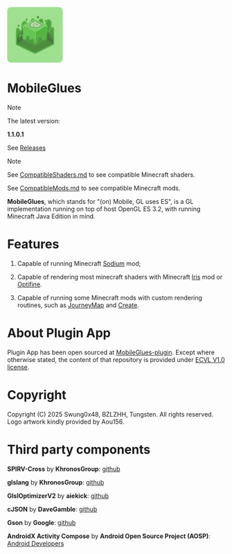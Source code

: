 <img src="assets/MobileGlues-icon.png" width="128">

MobileGlues
====

> [!NOTE]
> 
> The latest version:
> 
> **1.1.0.1**
>
> See [Releases](https://github.com/Swung0x48/MobileGlues-release/releases)

> [!NOTE]
> 
> See [CompatibleShaders.md](https://github.com/Swung0x48/MobileGlues-release/blob/main/CompatibleShaders.md) to see compatible Minecraft shaders.
>
> See [CompatibleMods.md](https://github.com/Swung0x48/MobileGlues-release/blob/main/CompatibleMods.md) to see compatible Minecraft mods.

**MobileGlues**, which stands for "(on) Mobile, GL uses ES", is a GL implementation running on top of host OpenGL ES 3.2, with running Minecraft Java Edition in mind.

Features
====

1. Capable of running Minecraft [Sodium](https://github.com/CaffeineMC/sodium) mod;

2. Capable of rendering most minecraft shaders with Minecraft [Iris](https://github.com/IrisShaders/Iris) mod or [Optifine](https://optifine.net/home).

3. Capable of running some Minecraft mods with custom rendering routines, such as [JourneyMap](https://teamjm.github.io/journeymap-docs/latest) and [Create](https://createmod.net).

About Plugin App
====

Plugin App has been open sourced at [MobileGlues-plugin](https://github.com/Swung0x48/MobileGlues-plugin).
Except where otherwise stated, the content of that repository is provided under [ECVL V1.0 license](https://github.com/Swung0x48/MobileGlues-plugin/blob/main/LICENSE.md).

Copyright
====

Copyright (C) 2025 Swung0x48, BZLZHH, Tungsten. All rights reserved. Logo artwork kindly provided by Aou156.

Third party components
====

**SPIRV-Cross** by **KhronosGroup**: [github](https://github.com/KhronosGroup/SPIRV-Cross)

**glslang** by **KhronosGroup**: [github](https://github.com/KhronosGroup/glslang)

**GlslOptimizerV2** by **aiekick**: [github](https://github.com/aiekick/GlslOptimizerV2)

**cJSON** by **DaveGamble**: [github](https://github.com/DaveGamble/cJSON)

**Gson** by **Google**: [github](https://github.com/google/gson)  

**AndroidX Activity Compose** by **Android Open Source Project (AOSP)**: [Android Developers](https://developer.android.com/jetpack/androidx/releases/activity)
